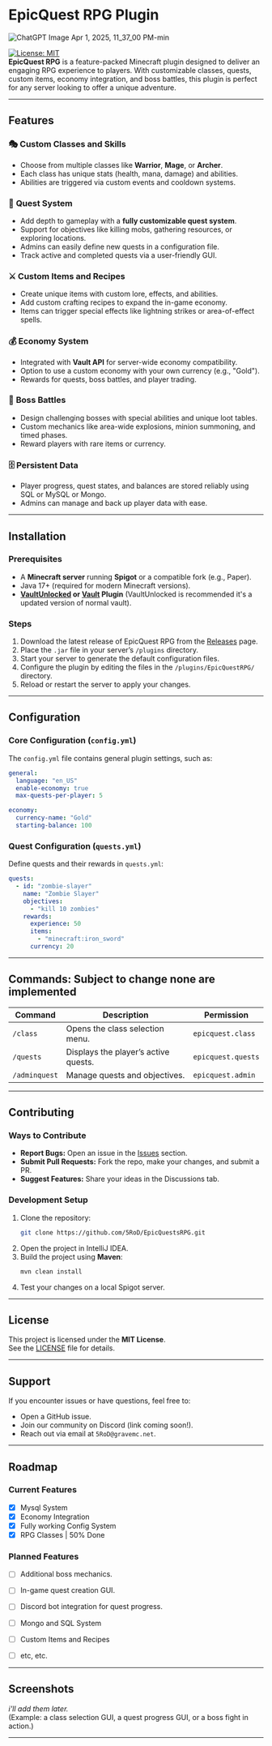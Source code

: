 # **EpicQuest RPG Plugin**

![ChatGPT Image Apr 1, 2025, 11_37_00 PM-min](https://github.com/user-attachments/assets/d8bfbd54-83f3-4727-a008-1aed785dce3a)


[![License: MIT](https://img.shields.io/badge/License-MIT-blue.svg)](https://opensource.org/licenses/MIT)  
**EpicQuest RPG** is a feature-packed Minecraft plugin designed to deliver an engaging RPG experience to players. With customizable classes, quests, custom items, economy integration, and boss battles, this plugin is perfect for any server looking to offer a unique adventure.

---

## **Features**

### 🎭 **Custom Classes and Skills**
- Choose from multiple classes like **Warrior**, **Mage**, or **Archer**.
- Each class has unique stats (health, mana, damage) and abilities.
- Abilities are triggered via custom events and cooldown systems.

### 📜 **Quest System**
- Add depth to gameplay with a **fully customizable quest system**.
- Support for objectives like killing mobs, gathering resources, or exploring locations.
- Admins can easily define new quests in a configuration file.
- Track active and completed quests via a user-friendly GUI.

### ⚔️ **Custom Items and Recipes**
- Create unique items with custom lore, effects, and abilities.
- Add custom crafting recipes to expand the in-game economy.
- Items can trigger special effects like lightning strikes or area-of-effect spells.

### 💰 **Economy System**
- Integrated with **Vault API** for server-wide economy compatibility.
- Option to use a custom economy with your own currency (e.g., "Gold").
- Rewards for quests, boss battles, and player trading.

### 👹 **Boss Battles**
- Design challenging bosses with special abilities and unique loot tables.
- Custom mechanics like area-wide explosions, minion summoning, and timed phases.
- Reward players with rare items or currency.

### 🗄️ **Persistent Data**
- Player progress, quest states, and balances are stored reliably using SQL or MySQL or Mongo.
- Admins can manage and back up player data with ease.

---

## **Installation**

### Prerequisites
- A **Minecraft server** running **Spigot** or a compatible fork (e.g., Paper).
- Java 17+ (required for modern Minecraft versions).
- **[VaultUnlocked](https://modrinth.com/plugin/vaultunlocked) or [Vault](https://www.spigotmc.org/resources/vault.34315/) Plugin** (VaultUnlocked is recommended it's a updated version of normal vault).

### Steps
1. Download the latest release of EpicQuest RPG from the [Releases](https://github.com/5RoD/EpicQuestsRPG/releases) page.
2. Place the `.jar` file in your server’s `/plugins` directory.
3. Start your server to generate the default configuration files.
4. Configure the plugin by editing the files in the `/plugins/EpicQuestRPG/` directory.
5. Reload or restart the server to apply your changes.

---

## **Configuration**

### Core Configuration (`config.yml`)
The `config.yml` file contains general plugin settings, such as:
```yaml
general:
  language: "en_US"
  enable-economy: true
  max-quests-per-player: 5

economy:
  currency-name: "Gold"
  starting-balance: 100
```

### Quest Configuration (`quests.yml`)
Define quests and their rewards in `quests.yml`:
```yaml
quests:
  - id: "zombie-slayer"
    name: "Zombie Slayer"
    objectives:
      - "kill 10 zombies"
    rewards:
      experience: 50
      items:
        - "minecraft:iron_sword"
      currency: 20
```


---

## **Commands: Subject to change none are implemented**

| Command            | Description                          | Permission             |
|--------------------|--------------------------------------|-----------------------|
| `/class`           | Opens the class selection menu.      | `epicquest.class`     |
| `/quests`          | Displays the player’s active quests. | `epicquest.quests`    |
| `/adminquest`      | Manage quests and objectives.        | `epicquest.admin`     |


---

## **Contributing**

### Ways to Contribute
- **Report Bugs:** Open an issue in the [Issues](https://github.com/5RoD/EpicQuestsRPG/issues) section.
- **Submit Pull Requests:** Fork the repo, make your changes, and submit a PR.
- **Suggest Features:** Share your ideas in the Discussions tab.

### Development Setup
1. Clone the repository:
   ```bash
   git clone https://github.com/5RoD/EpicQuestsRPG.git
   ```
2. Open the project in IntelliJ IDEA.
3. Build the project using **Maven**:
   ```bash
   mvn clean install
   ```
4. Test your changes on a local Spigot server.

---

## **License**
This project is licensed under the **MIT License**.  
See the [LICENSE](https://github.com/5RoD/EpicQuestsRPG/blob/main/LICENSE) file for details.

---

## **Support**
If you encounter issues or have questions, feel free to:
- Open a GitHub issue.
- Join our community on Discord (link coming soon!).
- Reach out via email at `5RoD@gravemc.net`.

---

## **Roadmap**
### Current Features
- [x] Mysql System
- [x] Economy Integration
- [x] Fully working Config System
- [x] RPG Classes | 50% Done

### Planned Features
- [ ] Additional boss mechanics.
- [ ] In-game quest creation GUI.
- [ ] Discord bot integration for quest progress.
- [ ] Mongo and SQL System


- [ ] Custom Items and Recipes
- [ ] etc, etc.

---

## **Screenshots**
*i'll add them later.*  
(Example: a class selection GUI, a quest progress GUI, or a boss fight in action.)

---

